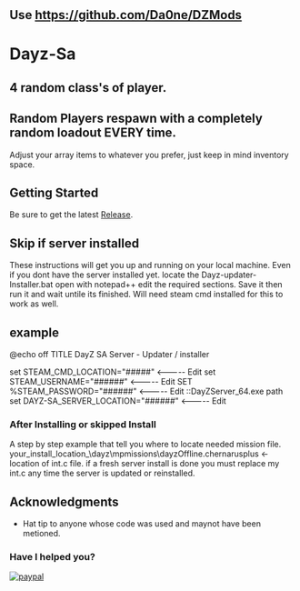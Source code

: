 #
## Use https://github.com/Da0ne/DZMods ####
#






# Dayz-Sa

## 4 random class's of player.
## Random Players respawn with a completely random loadout EVERY time.
Adjust your array items to whatever you prefer, just keep in mind inventory space.


## Getting Started
Be sure to get the latest  [Release](https://github.com/beals1pt0/Dayz-Sa/releases/).

   ## Skip if server installed
These instructions will get you up and running on your local machine.
Even if you dont have the server installed yet.
locate the Dayz-updater-Installer.bat open with notepad++ edit the required sections.
Save it then run it and wait untile its finished.
Will need steam cmd installed for this to work as well.

## example

@echo off
TITLE DayZ SA Server - Updater / installer

set STEAM_CMD_LOCATION="#####"   <-----  Edit
set STEAM_USERNAME="######"     <-----  Edit
SET %STEAM_PASSWORD="######"    <-----  Edit
::DayZServer_64.exe path
set DAYZ-SA_SERVER_LOCATION="######"   <-----  Edit

### After Installing or skipped Install

A step by step  example that tell you where to locate needed mission file.
your_install_location_\dayz\mpmissions\dayzOffline.chernarusplus <- location of int.c file.
if a fresh server install is done you must replace my int.c any time the server is updated or reinstalled.

## Acknowledgments
* Hat tip to anyone whose code was used and maynot have been metioned.

### Have I helped you?
[![paypal](https://www.paypalobjects.com/en_US/i/btn/btn_donateCC_LG.gif)](https://www.paypal.com/cgi-bin/webscr?cmd=_s-xclick&hosted_button_id=2FKCWNUZF898S)
